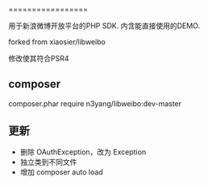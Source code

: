 
=================

用于新浪微博开放平台的PHP SDK. 内含能直接使用的DEMO.

forked from xiaosier/libweibo

修改使其符合PSR4

composer
-----
composer.phar require n3yang/libweibo:dev-master

更新
-----
+ 删除 OAuthException，改为 Exception
+ 独立类到不同文件
+ 增加 composer auto load